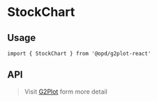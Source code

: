 # StockChart

## Usage

```tsx | pure
import { StockChart } from '@opd/g2plot-react'
```

## API

<API id="StockChart"></API>

> Visit [G2Plot](https://g2plot.antv.antgroup.com/api/plot-api) form more detail
